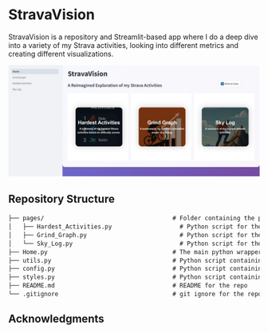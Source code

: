 
# StravaVision
StravaVision is a repository and Streamlit-based app where I do a deep dive into a variety of my Strava activities, looking into different metrics and creating different visualizations.

![StravaVision App Homepage](images/app_homepage.png)

## Repository Structure
```markdown
├── pages/                                    # Folder containing the python scripts for each page of the app
│   ├── Hardest_Activities.py                   # Python script for the page containing the tabular visualization of my hardest activities
│   ├── Grind_Graph.py                          # Python script for the page containing the tabular visualization of the hardest cumulative weeks
│   └── Sky_Log.py                              # Python script for the page containing the tabular visualization of the highest altitudes
├── Home.py                                   # The main python wrapper for the app
├── utils.py                                  # Python script containing a variety of helper functions used throughout the application
├── config.py                                 # Python script containing the logic for loading the API tokens into the environment
├── styles.py                                 # Python script containing the CSS styling for the app
├── README.md                                 # README for the repo
└── .gitignore                                # git ignore for the repo
```

## Acknowledgments

